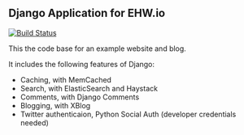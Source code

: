 ## Django Application for EHW.io
[![Build Status](https://travis-ci.org/rubeon/ehw_io_public.svg?branch=master)](https://travis-ci.org/rubeon/ehw_io_public)

This the code base for an example website and blog.

It includes the following features of Django:

- Caching, with MemCached
- Search, with ElasticSearch and Haystack
- Comments, with Django Comments
- Blogging, with XBlog
- Twitter authenticaion, Python Social Auth (developer credentials needed)
